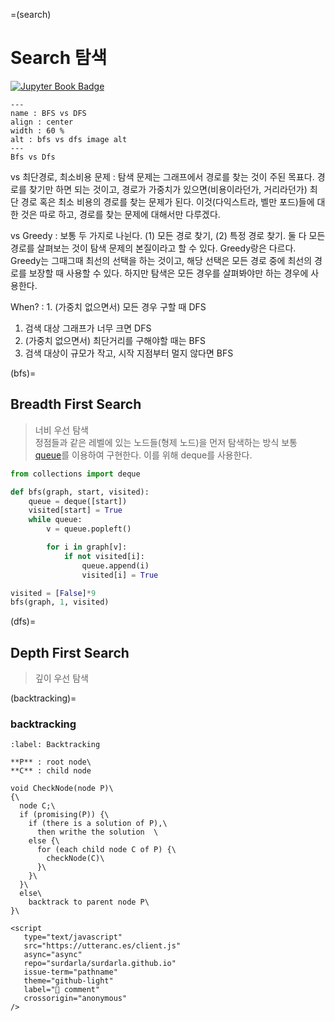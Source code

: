 =(search)
# Search 탐색

[![Jupyter Book Badge](https://jupyterbook.org/badge.svg)](<YOUR URL HERE>)

```{figure} ../../images/bfsvsdfs.gif
---
name : BFS vs DFS
align : center
width : 60 %
alt : bfs vs dfs image alt
---
Bfs vs Dfs
```

vs 최단경로, 최소비용 문제
: 탐색 문제는 그래프에서 경로를 찾는 것이 주된 목표다. 경로를 찾기만 하면 되는 것이고, 경로가 가중치가 있으면(비용이라던가, 거리라던가) 최단 경로 혹은 최소 비용의 경로를 찾는 문제가 된다. 이것(다익스트라, 벨만 포드)들에 대한 것은 따로 하고, 경로를 찾는 문제에 대해서만 다루겠다.

vs Greedy
: 보통 두 가지로 나뉜다. (1) 모든 경로 찾기, (2) 특정 경로 찾기. 둘 다 모든 경로를 살펴보는 것이 탐색 문제의 본질이라고 할 수 있다. Greedy랑은 다르다. Greedy는 그때그때 최선의 선택을 하는 것이고, 해당 선택은 모든 경로 중에 최선의 경로를 보장할 때 사용할 수 있다. 하지만 탐색은 모든 경우를 살펴봐야만 하는 경우에 사용한다.

When?
: 1. (가중치 없으면서) 모든 경우 구할 때 DFS
  1. 검색 대상 그래프가 너무 크면 DFS
  2. (가중치 없으면서) 최단거리를 구해야할 때는 BFS
  3. 검색 대상이 규모가 작고, 시작 지점부터 멀지 않다면 BFS

(bfs)=
## Breadth First Search

> 너비 우선 탐색\
> 정점들과 같은 레벨에 있는 노드들(형제 노드)을 먼저 탐색하는 방식
보통 [queue](queue)를 이용하여 구현한다. 이를 위해 deque를 사용한다.

```python
from collections import deque

def bfs(graph, start, visited):
    queue = deque([start])
    visited[start] = True
    while queue:
        v = queue.popleft()

        for i in graph[v]:
            if not visited[i]:
                queue.append(i)
                visited[i] = True

visited = [False]*9
bfs(graph, 1, visited)
```

(dfs)=
## Depth First Search
> 깊이 우선 탐색

(backtracking)=
### backtracking

```{prf:algorithm} Backtracking
:label: Backtracking

**P** : root node\
**C** : child node

void CheckNode(node P)\
{\
  node C;\
  if (promising(P)) {\
    if (there is a solution of P),\
      then writhe the solution  \
    else {\
      for (each child node C of P) {\
        checkNode(C)\
      }\
    }\
  }\  
  else\
    backtrack to parent node P\
}\
```

```{raw} html
<script
   type="text/javascript"
   src="https://utteranc.es/client.js"
   async="async"
   repo="surdarla/surdarla.github.io"
   issue-term="pathname"
   theme="github-light"
   label="💬 comment"
   crossorigin="anonymous"
/>
```

